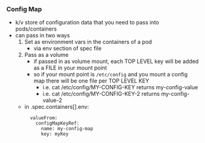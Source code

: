 ### Config Map
* k/v store of configuration data that you need to pass into pods/containers
* can pass in two ways
    1. Set as environment vars in the containers of a pod
        * via env section of spec file
    2. Pass as a volume
        * if passed in as volume mount, each TOP LEVEL key will be added as a FILE in your mount point
        * so if your mount point is `/etc/config` and you mount a config map there will be one file per TOP LEVEL KEY
            * i.e. cat /etc/config/MY-CONFIG-KEY  returns my-config-value
            * i.e. cat /etc/config/MY-CONFIG-KEY-2  returns my-config-value-2
    * in .spec.containers[].env:
        ```
          valueFrom:
            configMapKeyRef:
              name: my-config-map
              key: myKey
        ```        
            